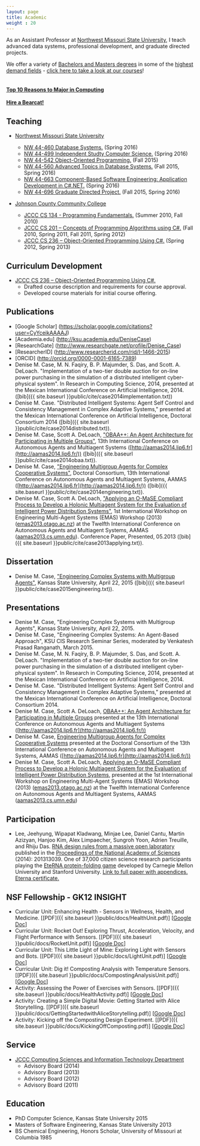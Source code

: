 ```yaml
---
layout: page
title: Academic
weight : 20
---
```


<p class="message">
  As an Assistant Professor at <a href="http://www.nwmissouri.edu/"> Northwest Missouri State University</a>, I teach advanced data systems, professional development, and graduate directed projects.
  
  We offer a variety of <a href="http://www.nwmissouri.edu/mathcsis/programs/index.htm">Bachelors and Masters degrees</a> in some of the <a href="http://www.stemedcoalition.org/wp-content/uploads/2010/05/BLS-STEM-Jobs-report-spring-2014.pdf">highest demand fields</a> - <a href="https://ssb.nwmissouri.edu/pls/PRODDAD/nwcrse.P_Showschedule">click here to take a look at our courses</a>!  
    <br><br>
  <a href="http://computingcareers.acm.org/?page_id=4"><b>Top 10 Reasons to Major in Computing</b></a><br><br>
   <a href="http://www.nwmissouri.edu/careerserv/HABinfo.htm"><b>Hire a Bearcat!</b></a><br>
</p>


## Teaching

*   [Northwest Missouri State University](http://www.nwmissouri.edu/)
    *   [NW 44-460 Database Systems.](http://www.nwmissouri.edu/mathcsis/msacs/courses.htm) (Spring 2016)
    *   [NW 44-499 Independent Studty Computer Science.](http://www.nwmissouri.edu/mathcsis/msacs/courses.htm) (Spring 2016)
    *   [NW 44-542 Object-Oriented Programming.](http://www.nwmissouri.edu/mathcsis/msacs/courses.htm) (Fall 2015)
    *   [NW 44-560 Advanced Topics in Database Systems.](http://www.nwmissouri.edu/mathcsis/msacs/courses.htm) (Fall 2015, Spring 2016)
    *   [NW 44-663 Component-Based Software Engineering: Application Development in C#.NET.](http://www.nwmissouri.edu/mathcsis/msacs/courses.htm) (Spring 2016)
    *   [NW 44-696 Graduate Directed Project.](http://www.nwmissouri.edu/mathcsis/msacs/courses.htm) (Fall 2015, Spring 2016)
    
*   [Johnson County Community College](http://www.jccc.edu)
    *   [JCCC CS 134 - Programming Fundamentals.](ttp://catalog.jccc.edu/coursedescriptions/cs/) (Summer 2010, Fall 2010)
    *   [JCCC CS 201 – Concepts of Programming Algorithms using C#.](http://catalog.jccc.edu/coursedescriptions/cs/) (Fall 2010, Spring 2011, Fall 2011, Spring 2012)
    *   [JCCC CS 236 – Object-Oriented Programming Using C#.](http://catalog.jccc.edu/coursedescriptions/cs/)  (Spring 2012, Spring 2013)

## Curriculum Development

*   [JCCC CS 236 – Object-Oriented Programming Using C#.](http://catalog.jccc.edu/coursedescriptions/cs/) 
    *   Drafted course description and requirements for course approval.
    *   Developed course materials for initial course offering.

## Publications

*   [Google Scholar] (https://scholar.google.com/citations?user=CyYceikAAAAJ)
*   [Academia.edu] (http://ksu.academia.edu/DeniseCase)
*   [ResearchGate] (http://www.researchgate.net/profile/Denise_Case)
*   [ResearcherID] (http://www.researcherid.com/rid/I-1466-2015)
*   [ORCID] (http://orcid.org/0000-0001-6165-7389)
*   Denise M. Case, M. N. Faqiry, B. P. Majumder, S. Das, and Scott. A. DeLoach. "Implementation of a two-tier double auction for on-line power purchasing in the simulation of a distributed intelligent cyber-physical system". In Research in Computing Science, 2014, presented at the Mexican International Conference on Artificial Intelligence, 2014. ([bib]({{ site.baseurl }}public/cite/case2014implementation.txt))
*   Denise M. Case. "Distributed Intelligent Systems: Agent Self Control and Consistency Management in Complex Adaptive Systems," presented at the Mexican International Conference on Artificial Intelligence, Doctoral Consortium 2014 ([bib]({{ site.baseurl }}public/cite/case2014distributed.txt)). 
*   Denise M. Case, Scott A. DeLoach, ["OBAA++: An Agent Architecture for Participating in Multiple Groups"](http://aamas2014.lip6.fr/proceedings/aamas/p1367.pdf), 13th International Conference on Autonomous Agents and Multiagent Systems ([http://aamas2014.lip6.fr](http://aamas2014.lip6.fr/)) ([bib]({{ site.baseurl }}public/cite/case2014obaa.txt)). 
*   Denise M. Case, ["Engineering Multigroup Agents for Complex Cooperative Systems"](http://aamas2014.lip6.fr/proceedings/aamas/p1707.pdf), Doctoral Consortium, 13th International Conference on Autonomous Agents and Multiagent Systems, AAMAS ([http://aamas2014.lip6.fr](http://aamas2014.lip6.fr/)) ([bib]({{ site.baseurl }}public/cite/case2014engineering.txt)). 
*   Denise M. Case, Scott A. DeLoach, ["Applying an O-MaSE Compliant Process to Develop a Holonic Multiagent System for the Evaluation of Intelligent Power Distribution Systems"](http://link.springer.com/chapter/10.1007%2F978-3-642-45343-4_5), 1st International Workshop on Engineering Multi-Agent Systems (EMAS) Workshop (2013) ([emas2013.otago.ac.nz](http://emas2013.otago.ac.nz/)) at the Twelfth International Conference on Autonomous Agents and Multiagent Systems, AAMAS ([aamas2013.cs.umn.edu](http://aamas2013.cs.umn.edu/)). Conference Paper, Presented, 05.2013 ([bib]({{ site.baseurl }}public/cite/case2013applying.txt)). 

## Dissertation

*   Denise M. Case, ["Engineering Complex Systems with Multigroup Agents"](https://krex.k-state.edu/dspace/handle/2097/19045), 
Kansas State University, April 22, 2015 ([bib]({{ site.baseurl }}public/cite/case2015engineering.txt)). 

## Presentations

*   Denise M. Case, "Engineering Complex Systems with Multigroup Agents", Kansas State University, April 22, 2015. 
*   Denise M. Case, "Engineering Complex Systems: An Agent-Based Approach", KSU CIS Research Seminar Series, moderated by Venkatesh Prasad Ranganath, March 2015. 
*   Denise M. Case, M. N. Faqiry, B. P. Majumder, S. Das, and Scott. A. DeLoach. "Implementation of a two-tier double auction for on-line power purchasing in the simulation of a distributed intelligent cyber-physical system". In Research in Computing Science, 2014, presented at the Mexican International Conference on Artificial Intelligence, 2014.
*   Denise M. Case. "Distributed Intelligent Systems: Agent Self Control and Consistency Management in Complex Adaptive Systems," presented at the Mexican International Conference on Artificial Intelligence, Doctoral Consortium 2014.
*   Denise M. Case, Scott A. DeLoach, [OBAA++: An Agent Architecture for Participating in Multiple Groups](http://aamas2014.lip6.fr/proceedings/aamas/p1367.pd) presented at the 13th International Conference on Autonomous Agents and Multiagent Systems ([http://aamas2014.lip6.fr](http://aamas2014.lip6.fr/))
*   Denise M. Case, [Engineering Multigroup Agents for Complex Cooperative Systems](http://aamas2014.lip6.fr/proceedings/aamas/p1707.pdf) presented at the Doctoral Consortium of the 13th International Conference on Autonomous Agents and Multiagent Systems, AAMAS ([http://aamas2014.lip6.fr](http://aamas2014.lip6.fr/))
*   Denise M. Case, Scott A. DeLoach, [Applying an O-MaSE Compliant Process to Develop a Holonic Multiagent System for the Evaluation of Intelligent Power Distribution Systems](http://link.springer.com/chapter/10.1007%2F978-3-642-45343-4_5), presented at the 1st International Workshop on Engineering Multi-Agent Systems (EMAS) Workshop (2013) ([emas2013.otago.ac.nz](http://emas2013.otago.ac.nz/)) at the Twelfth International Conference on Autonomous Agents and Multiagent Systems, AAMAS ([aamas2013.cs.umn.edu](http://aamas2013.cs.umn.edu/))



## Participation

*   Lee, Jeehyung, Wipapat Kladwang, Minjae Lee, Daniel Cantu, Martin Azizyan, Hanjoo Kim, Alex Limpaecher, Sungroh Yoon, Adrien Treuille, and Rhiju Das. [RNA design rules from a massive open laboratory](http://www.pnas.org/content/early/2014/01/23/1313039111.full.pdf+html) published in the [Proceedings of the National Academy of Sciences](http://www.pnas.org/) (2014): 201313039\. One of 37,000 citizen science research participants playing the [EteRNA protein-folding game](http://eternagame.org/web/) developed by Carnegie Mellon University and Stanford University. [Link to full paper with appendices.](http://daslab.stanford.edu/pdf/RNA_design_rules_from_a_massive_open_laboratory.pdf) [Eterna certificate.](http://eterna.cmu.edu/certificate/134483)

## NSF Fellowship - GK12 INSIGHT

*   Curricular Unit: Enhancing Health - Sensors in Wellness, Health, and Medicine. [[PDF]({{ site.baseurl }}public/docs/HealthUnit.pdf)] [[Google Doc](https://docs.google.com/document/d/1TJeEoQRaYQ2xFPDCxJdhJnRbASrcMcUBRCK26EoicSQ/pub)]
*   Curricular Unit: Rocket Out! Exploring Thrust, Acceleration, Velocity, and Flight Performance with Sensors. [[PDF]({{ site.baseurl }}public/docs/RocketUnit.pdf)] [[Google Doc](https://docs.google.com/document/d/1PNwke31zeNBXboUKUKaFo0-wiliwLO9eYyct8lfCdZw/pub)]
*   Curricular Unit: This Little Light of Mine: Exploring Light with Sensors and Bots. [[PDF]({{ site.baseurl }}public/docs/LightUnit.pdf)] [[Google Doc](https://docs.google.com/document/d/1jOeKGLvDXSPptcn6e-PXRppIQCLMFoP1IekbsZh_nCo/pub)]
*   Curricular Unit: Dig it! Composting Analysis with Temperature Sensors. [[PDF]({{ site.baseurl }}public/docs/CompostingAnalysisUnit.pdf)] [[Google Doc](https://docs.google.com/document/d/1gmjvLYA-Zjqt5qA335pMD4XAQQtANon8vGJC9qzTV0Q/pub)]
*   Activity: Assessing the Power of Exercises with Sensors. [[PDF]({{ site.baseurl }}public/docs/HealthActivity.pdf)] [[Google Doc](https://docs.google.com/document/d/1PRZL1qdwVnQDXz0PVbw6qwDkPCBY7UyyGfBAXny3mxo/pub)]
*   Activity: Creating a Simple Digital Movie: Getting Started with Alice Storytelling. [[PDF]({{ site.baseurl }}public/docs/GettingStartedwithAliceStorytelling.pdf)] [[Google Doc](https://docs.google.com/document/d/1D18xQwWTCNaiky7F4EJv2_MbxA-rUWxZ5sl1YMK2JaE/pub)]
*   Activity: Kicking off the Composting Design Experiment. [[PDF]({{ site.baseurl }}public/docs/KickingOffComposting.pdf)] [[Google Doc](https://docs.google.com/document/d/16YXKGG-0uyzPZJCVD9JVTaUioqNyCiURXtKCtBazQDA/pub)]

## Service

*   [JCCC Computing Sciences and Information Technology Department](http://www.jccc.edu/academics/computers/index.html)
    *   Advisory Board (2014)
    *   Advisory Board (2013)
    *   Advisory Board (2012)
    *   Advisory Board (2011)
    
## Education

* PhD Computer Science, Kansas State University 2015
* Masters of Software Engineering, Kansas State University 2013
* BS Chemical Engineering, Honors Scholar, University of Missouri at Columbia 1985

